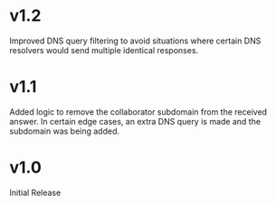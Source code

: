 # v1.2

Improved DNS query filtering to avoid situations where certain DNS resolvers would send multiple identical responses.

# v1.1

Added logic to remove the collaborator subdomain from the received answer. In certain edge cases, an extra DNS query is made and the subdomain was being added.

# v1.0

Initial Release
